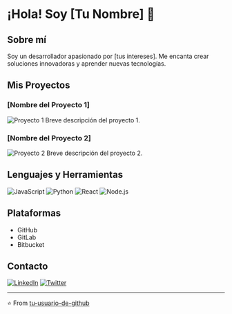 # ¡Hola! Soy [Tu Nombre] 👋

## Sobre mí
Soy un desarrollador apasionado por [tus intereses]. Me encanta crear soluciones innovadoras y aprender nuevas tecnologías.

## Mis Proyectos
### [Nombre del Proyecto 1]
![Proyecto 1](https://via.placeholder.com/300x150)
Breve descripción del proyecto 1.

### [Nombre del Proyecto 2]
![Proyecto 2](https://via.placeholder.com/300x150)
Breve descripción del proyecto 2.

## Lenguajes y Herramientas
![JavaScript](https://img.shields.io/badge/-JavaScript-F7DF1E?style=flat-square&logo=javascript&logoColor=black)
![Python](https://img.shields.io/badge/-Python-3776AB?style=flat-square&logo=python&logoColor=white)
![React](https://img.shields.io/badge/-React-61DAFB?style=flat-square&logo=react&logoColor=black)
![Node.js](https://img.shields.io/badge/-Node.js-339933?style=flat-square&logo=node.js&logoColor=white)

## Plataformas
- GitHub
- GitLab
- Bitbucket

## Contacto
[![LinkedIn](https://img.shields.io/badge/-LinkedIn-0077B5?style=flat-square&logo=linkedin&logoColor=white)](tu-perfil-de-linkedin)
[![Twitter](https://img.shields.io/badge/-Twitter-1DA1F2?style=flat-square&logo=twitter&logoColor=white)](tu-perfil-de-twitter)

---
⭐️ From [tu-usuario-de-github](https://github.com/tu-usuario-de-github)
